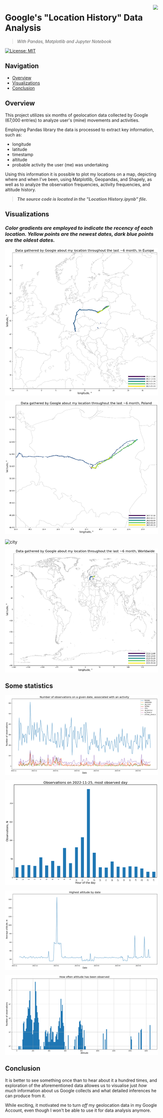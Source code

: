 <img src="https://github.com/a-vishniavetski/google-location-history/assets/132013288/ddd1dd25-f45c-4966-bc30-c2826f2070cc" align="right" height="150"></img>

# Google's "Location History" Data Analysis
> _With Pandas, Matplotlib and Jupyter Notebook_


[![License: MIT](https://img.shields.io/badge/License-MIT-yellow.svg)](https://opensource.org/licenses/MIT)

## Navigation

- [Overview](#overview)
- [Visualizations](#Visualizations)
- [Conclusion](#Conclusion)

## Overview

This project utilizes six months of geolocation data collected by Google (67,000 entries) to analyze user's (mine) movements and activities. 

Employing Pandas library the data is processed to extract key information, such as:
* longitude
* latitude
* timestamp
* altitude
* probable activity the user (me) was undertaking

Using this information it is possible to plot my locations on a map, depicting where and when I've been, using Matplotlib, Geopandas, and Shapely, as well as to analyze the observation frequencies, activity frequencies, and altitude history.

> ***The source code is located in the "Location History.ipynb" file.***

## Visualizations
### _Color gradients are employed to indicate the recency of each location. Yellow points are the newest dates, dark blue points are the oldest dates._

![europe][europe]

![poland][poland]

![city][city]

![world][world]

## Some statistics

![observations][observations]

![most_obs_day][most_obs_day]

![altitude_hist][altitude_hist]

![altitude][altitude]

## Conclusion

It is better to see something once than to hear about it a hundred times, and exploration of the aforementioned data allowes us to visualise just _how much_ information about us Google collects and what detailed inferences he can produce from it. 

While exciting, it motivated me to turn _off_ my geolocation data in my Google Account, even though I won't be able to use it for data analysis anymore.

[europe]: https://github.com/a-vishniavetski/google-location-history/blob/main/output/europe.png "Europe"
[poland]: https://github.com/a-vishniavetski/google-location-history/blob/main/output/poland.png "Poland"
[city]: https://github.com/a-vishniavetski/google-location-history/assets/132013288/b6b931b8-48c4-44e6-8d04-51d87e6bf73c "City"
[world]: https://github.com/a-vishniavetski/google-location-history/blob/main/output/world.png
[observations]: https://github.com/a-vishniavetski/google-location-history/blob/main/output/observations.png "Observations"
[most_obs_day]: https://github.com/a-vishniavetski/google-location-history/blob/main/output/most_obs_day.png "Most observed day"
[altitude_hist]: https://github.com/a-vishniavetski/google-location-history/blob/main/output/altitude_hist.png "Altitude histogram"
[altitude]: https://github.com/a-vishniavetski/google-location-history/blob/main/output/altitude.png "Altitude"
